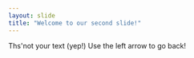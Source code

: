 ```yaml
---
layout: slide
title: "Welcome to our second slide!"
---
```

Ths'not your text (yep!)
Use the left arrow to go back!
